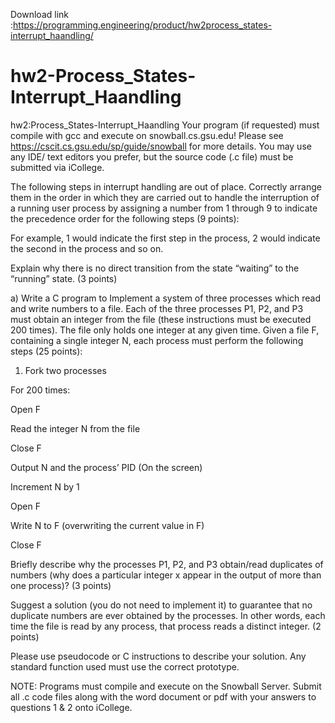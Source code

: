 Download link :https://programming.engineering/product/hw2process_states-interrupt_haandling/


# hw2-Process_States-Interrupt_Haandling
hw2:Process_States-Interrupt_Haandling
Your program (if requested) must compile with gcc and execute on snowball.cs.gsu.edu! Please see https://cscit.cs.gsu.edu/sp/guide/snowball for more details. You may use any IDE/ text editors you prefer, but the source code (.c file) must be submitted via iCollege.

The following steps in interrupt handling are out of place. Correctly arrange them in the order in which they are carried out to handle the interruption of a running user process by assigning a number from 1 through 9 to indicate the precedence order for the following steps (9 points):

For example, 1 would indicate the first step in the process, 2 would indicate the second in the process and so on.

Explain why there is no direct transition from the state “waiting” to the “running” state. (3 points)

a) Write a C program to Implement a system of three processes which read and write numbers to a file. Each of the three processes P1, P2, and P3 must obtain an integer from the file (these instructions must be executed 200 times). The file only holds one integer at any given time. Given a file F, containing a single integer N, each process must perform the following steps (25 points):

1. Fork two processes

For 200 times:

Open F

Read the integer N from the file

Close F

Output N and the process’ PID (On the screen)

Increment N by 1

Open F

Write N to F (overwriting the current value in F)

Close F

Briefly describe why the processes P1, P2, and P3 obtain/read duplicates of numbers (why does a particular integer x appear in the output of more than one process)? (3 points)

Suggest a solution (you do not need to implement it) to guarantee that no duplicate numbers are ever obtained by the processes. In other words, each time the file is read by any process, that process reads a distinct integer. (2 points)

Please use pseudocode or C instructions to describe your solution. Any standard function used must use the correct prototype.

NOTE: Programs must compile and execute on the Snowball Server. Submit all .c code files along with the word document or pdf with your answers to questions 1 & 2 onto iCollege.

